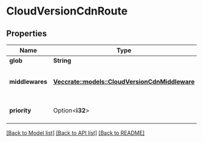 # CloudVersionCdnRoute

## Properties

Name | Type | Description | Notes
------------ | ------------- | ------------- | -------------
**glob** | **String** |  | 
**middlewares** | [**Vec<crate::models::CloudVersionCdnMiddleware>**](CloudVersionCdnMiddleware.md) | Multiple CDN version middleware. | 
**priority** | Option<**i32**> | Unsigned 32 bit integer. | [optional]

[[Back to Model list]](../README.md#documentation-for-models) [[Back to API list]](../README.md#documentation-for-api-endpoints) [[Back to README]](../README.md)


